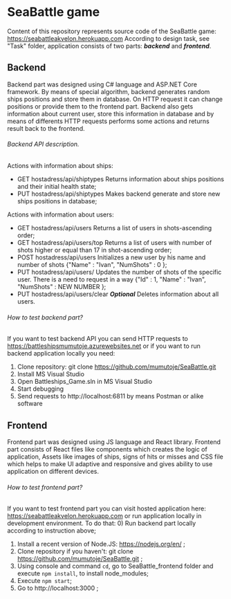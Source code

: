 # SeaBattle game
Content of this repository represents source code of the SeaBattle game: https://seabattleakvelon.herokuapp.com
According to design task, see "Task" folder, application consists of two parts: ***backend*** and ***frontend***.

## Backend

Backend part was designed using C# language and ASP.NET Core framework. By means of special algorithm, backend generates random ships positions and store them in database. On HTTP request it can change positions or provide them to the frontend part. Backend also gets information about current user, store this information in database and by means of differents HTTP requests performs some actions and returns result back to the frontend.

###### Backend API description.

Actions with information about ships:
* GET hostadress/api/shiptypes Returns information about ships positions and their initial health state;
* PUT hostadress/api/shiptypes Makes backend generate and store new ships positions in database;

Actions with information about users:
* GET hostadress/api/users Returns a list of users in shots-ascending order;
* GET hostadress/api/users/top Returns a list of users with number of shots higher or equal than 17 in shot-ascending order;
* POST hostadress/api/users Initializes a new user by his name and number of shots {"Name" : "Ivan", "NumShots" : 0 };
* PUT hostadress/api/users/ Updates the number of shots of the specific user. There is a need to request in a way {"Id" : 1, "Name" : "Ivan", "NumShots" : NEW NUMBER };
* PUT hostadress/api/users/clear ***Optional*** Deletes information about all users.

###### How to test backend part?

If you want to test backend API you can send HTTP requests to https://battleshipsmumutoje.azurewebsites.net or if you want to run backend application locally you need:
1) Clone repository: git clone https://github.com/mumutoje/SeaBattle.git
2) Install MS Visual Studio
3) Open Battleships_Game.sln in MS Visual Studio
4) Start debugging
5) Send requests to http://localhost:6811 by means Postman or alike software

## Frontend

Frontend part was designed using JS language and React library. Frontend part consists of React files like components which creates the logic of application, Assets like images of ships, signs of hits or misses and CSS file which helps to make UI adaptive and responsive and gives ability to use application on different devices.

###### How to test frontend part?

If you want to test frontend part you can visit hosted application here: https://seabattleakvelon.herokuapp.com or run application locally in development environment. To do that:
0) Run backend part locally according to instruction above;
1) Install a recent version of Node.JS: https://nodejs.org/en/ ;
2) Clone repository if you haven't: git clone https://github.com/mumutoje/SeaBattle.git ;
3) Using console and command `cd`, go to SeaBattle_frontend folder and execute `npm install`, to install node_modules;
4) Execute `npm start`;
5) Go to http://localhost:3000 ;
